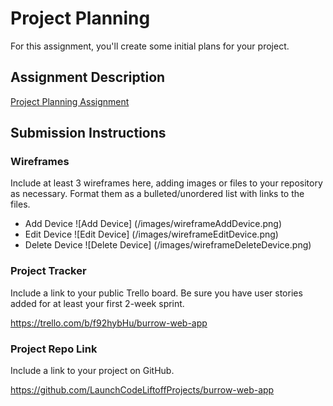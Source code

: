 # Project Planning
For this assignment, you'll create some initial plans for your project.

## Assignment Description
[Project Planning Assignment](https://education.launchcode.org/liftoff/modules/assignments/project-planning)

## Submission Instructions

### Wireframes

Include at least 3 wireframes here, adding images or files to your repository as necessary. Format them as a bulleted/unordered list with links to the files.

* Add Device ![Add Device] (/images/wireframeAddDevice.png)
* Edit Device ![Edit Device] (/images/wireframeEditDevice.png)
* Delete Device ![Delete Device] (/images/wireframeDeleteDevice.png)

### Project Tracker

Include a link to your public Trello board. Be sure you have user stories added for at least your first 2-week sprint.

https://trello.com/b/f92hybHu/burrow-web-app

### Project Repo Link

Include a link to your project on GitHub.

https://github.com/LaunchCodeLiftoffProjects/burrow-web-app
